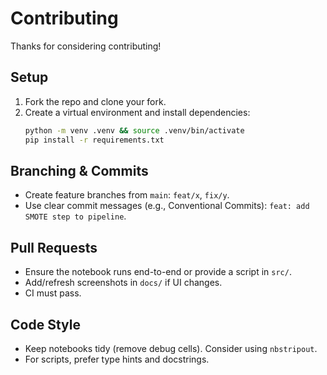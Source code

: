 # Contributing

Thanks for considering contributing!

## Setup
1. Fork the repo and clone your fork.
2. Create a virtual environment and install dependencies:
   ```bash
   python -m venv .venv && source .venv/bin/activate
   pip install -r requirements.txt
   ```

## Branching & Commits
- Create feature branches from `main`: `feat/x`, `fix/y`.
- Use clear commit messages (e.g., Conventional Commits): `feat: add SMOTE step to pipeline`.

## Pull Requests
- Ensure the notebook runs end-to-end or provide a script in `src/`.
- Add/refresh screenshots in `docs/` if UI changes.
- CI must pass.

## Code Style
- Keep notebooks tidy (remove debug cells). Consider using `nbstripout`.
- For scripts, prefer type hints and docstrings.
